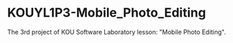 # KOUYL1P3-Mobile_Photo_Editing
 The 3rd project of KOU Software Laboratory lesson: "Mobile Photo Editing". 
